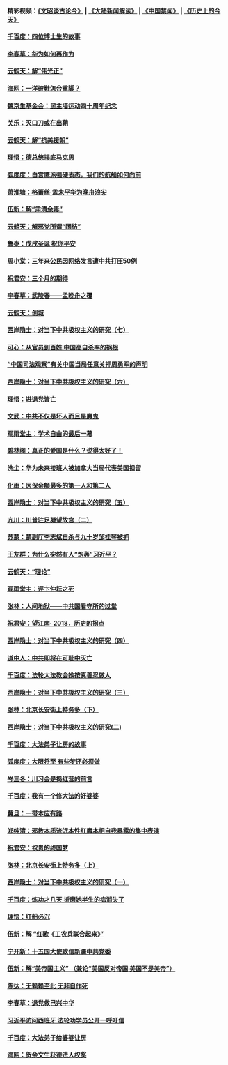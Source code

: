 #### 精彩视频：[《文昭谈古论今》](https://github.com/gfw-breaker/wenzhao/blob/master/README.md?t=12172130) | [《大陆新闻解读》](https://github.com/gfw-breaker/ntdtv-comedy/blob/master/README.md?t=12172130) | [《中国禁闻》](https://github.com/gfw-breaker/ntdtv-news/blob/master/README.md?t=12172130) | [《历史上的今天》](https://github.com/gfw-breaker/today-in-history/blob/master/README.md?t=12172130) 

#### [千百度：四位博士生的故事](../pages/nsc993/n10915623.md?t=12172130) 

#### [李春草：华为如何再作为](../pages/nsc993/n10915065.md?t=12172130) 

#### [云鹤天：解“伟光正”](../pages/nsc993/n10915024.md?t=12172130) 

#### [海网：一洋破鞋怎合重脚？](../pages/nsc993/n10914810.md?t=12172130) 

#### [魏京生基金会：民主墙运动四十周年纪念](../pages/nsc993/n10913787.md?t=12172130) 

#### [关乐：灭口刀或在出鞘](../pages/nsc993/n10910233.md?t=12172130) 

#### [云鹤天：解“抗美援朝”](../pages/nsc993/n10910225.md?t=12172130) 

#### [理悟：德总统揭底马克思](../pages/nsc993/n10907949.md?t=12172130) 

#### [弧度度：白宫鹰派强硬表态，我们的航船如何向前](../pages/nsc993/n10907681.md?t=12172130) 

#### [萧淮塘：格蕾丝‧孟未平华为晚舟浪尖](../pages/nsc993/n10907590.md?t=12172130) 

#### [伍新：解“肃清余毒”](../pages/nsc993/n10906830.md?t=12172130) 

#### [云鹤天：解邪党所谓“团结”](../pages/nsc993/n10906823.md?t=12172130) 

#### [鲁泰：戊戌圣诞 祝你平安](../pages/nsc993/n10906813.md?t=12172130) 

#### [周小棠：三年来公民因网络发言遭中共打压50例](../pages/nsc993/n10906801.md?t=12172130) 

#### [祝君安：三个月的期待](../pages/nsc993/n10906797.md?t=12172130) 

#### [李春草：武陵春——孟晚舟之覆](../pages/nsc993/n10904804.md?t=12172130) 

#### [云鹤天：创城](../pages/nsc993/n10904572.md?t=12172130) 

#### [西岸隐士：对当下中共极权主义的研究（七）](../pages/nsc993/n10894592.md?t=12172130) 

#### [可心：从官员到百姓 中国高自杀率的祸根](../pages/nsc993/n10899801.md?t=12172130) 

#### [“中国司法观察”有关中国当局任意关押周勇军的声明](../pages/nsc993/n10899323.md?t=12172130) 

#### [西岸隐士：对当下中共极权主义的研究（六）](../pages/nsc993/n10894563.md?t=12172130) 

#### [理悟：进退党皆亡](../pages/nsc993/n10896617.md?t=12172130) 

#### [文武：中共不仅是坏人而且是魔鬼](../pages/nsc993/n10896590.md?t=12172130) 

#### [观雨堂主：学术自由的最后一幕](../pages/nsc993/n10896282.md?t=12172130) 

#### [碧林阁：真正的爱国是什么？说得太好了！](../pages/nsc993/n10896196.md?t=12172130) 

#### [洗尘：华为未来接班人被加拿大当局代表美国扣留](../pages/nsc993/n10896171.md?t=12172130) 

#### [化雨：医保余额最多的第一人和第二人](../pages/nsc993/n10894411.md?t=12172130) 

#### [西岸隐士：对当下中共极权主义的研究（五）](../pages/nsc993/n10894095.md?t=12172130) 

#### [亢川：川普驻足凝望故宫（二）](../pages/nsc993/n10893924.md?t=12172130) 

#### [苏蒙：蒙副厅李志斌自杀与九十岁邹桂琴被抓](../pages/nsc993/n10893359.md?t=12172130) 

#### [王友群：为什么突然有人“炮轰”习近平？](../pages/nsc993/n10892978.md?t=12172130) 

#### [云鹤天：“理论”](../pages/nsc993/n10893043.md?t=12172130) 

#### [观雨堂主：评卞仲耘之死](../pages/nsc993/n10891901.md?t=12172130) 

#### [张林：人间地狱——中共国看守所的过堂](../pages/nsc993/n10891002.md?t=12172130) 

#### [祝君安：望江南‧ 2018，历史的拐点](../pages/nsc993/n10889460.md?t=12172130) 

#### [西岸隐士：对当下中共极权主义的研究（四）](../pages/nsc993/n10887490.md?t=12172130) 

#### [道中人：中共即将在可耻中灭亡](../pages/nsc993/n10887956.md?t=12172130) 

#### [千百度：法轮大法教会她按真善忍做人](../pages/nsc993/n10887637.md?t=12172130) 

#### [西岸隐士：对当下中共极权主义的研究（三）](../pages/nsc993/n10882983.md?t=12172130) 

#### [张林：北京长安街上特务多（下）](../pages/nsc993/n10884987.md?t=12172130) 

#### [西岸隐士：对当下中共极权主义的研究(二)](../pages/nsc993/n10878756.md?t=12172130) 

#### [千百度：大法弟子让房的故事](../pages/nsc993/n10883156.md?t=12172130) 

#### [弧度度：大限将至 有些梦还必须做](../pages/nsc993/n10882718.md?t=12172130) 

#### [岑三冬：川习会是捣红营的前言](../pages/nsc993/n10881767.md?t=12172130) 

#### [千百度：我有一个修大法的好婆婆](../pages/nsc993/n10880660.md?t=12172130) 

#### [冀旦：一带本应有路](../pages/nsc993/n10880340.md?t=12172130) 

#### [郑纯清：邪教本质流氓本性红魔本相自我暴露的集中表演](../pages/nsc993/n10880329.md?t=12172130) 

#### [祝君安：权贵的终国梦](../pages/nsc993/n10880242.md?t=12172130) 

#### [张林：北京长安街上特务多（上）](../pages/nsc993/n10880009.md?t=12172130) 

#### [西岸隐士：对当下中共极权主义的研究（一）](../pages/nsc993/n10878740.md?t=12172130) 

#### [千百度：炼功才几天 折磨她半生的病消失了](../pages/nsc993/n10878447.md?t=12172130) 

#### [理悟：红船必沉](../pages/nsc993/n10877545.md?t=12172130) 

#### [伍新：解 “红歌《工农兵联合起来》”](../pages/nsc993/n10876264.md?t=12172130) 

#### [宁开新：十五国大使致信新疆中共党委](../pages/nsc993/n10876212.md?t=12172130) 

#### [伍新：解“美帝国主义” （兼论“美国反对帝国 美国不是美帝”）](../pages/nsc993/n10874688.md?t=12172130) 

#### [陈达：无赖赖至此 无非自作死](../pages/nsc993/n10874640.md?t=12172130) 

#### [李春草：退党救己兴中华](../pages/nsc993/n10874600.md?t=12172130) 

#### [习近平访问西班牙 法轮功学员公开一呼吁信](../pages/nsc993/n10873818.md?t=12172130) 

#### [千百度：大法弟子给婆婆让房](../pages/nsc993/n10870567.md?t=12172130) 

#### [海网：贺余文生获德法人权奖](../pages/nsc993/n10869990.md?t=12172130) 


